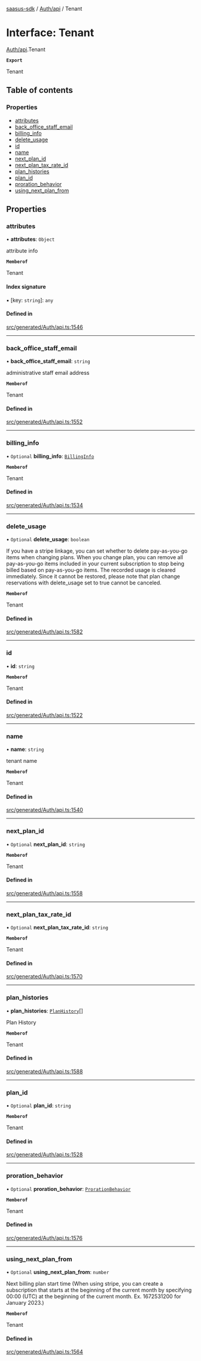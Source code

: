 [saasus-sdk](../README.md) / [Auth/api](../modules/Auth_api.md) / Tenant

# Interface: Tenant

[Auth/api](../modules/Auth_api.md).Tenant

**`Export`**

Tenant

## Table of contents

### Properties

- [attributes](Auth_api.Tenant.md#attributes)
- [back\_office\_staff\_email](Auth_api.Tenant.md#back_office_staff_email)
- [billing\_info](Auth_api.Tenant.md#billing_info)
- [delete\_usage](Auth_api.Tenant.md#delete_usage)
- [id](Auth_api.Tenant.md#id)
- [name](Auth_api.Tenant.md#name)
- [next\_plan\_id](Auth_api.Tenant.md#next_plan_id)
- [next\_plan\_tax\_rate\_id](Auth_api.Tenant.md#next_plan_tax_rate_id)
- [plan\_histories](Auth_api.Tenant.md#plan_histories)
- [plan\_id](Auth_api.Tenant.md#plan_id)
- [proration\_behavior](Auth_api.Tenant.md#proration_behavior)
- [using\_next\_plan\_from](Auth_api.Tenant.md#using_next_plan_from)

## Properties

### attributes

• **attributes**: `Object`

attribute info

**`Memberof`**

Tenant

#### Index signature

▪ [key: `string`]: `any`

#### Defined in

[src/generated/Auth/api.ts:1546](https://github.com/saasus-platform/saasus-sdk-javascript/blob/c67ac22/src/generated/Auth/api.ts#L1546)

___

### back\_office\_staff\_email

• **back\_office\_staff\_email**: `string`

administrative staff email address

**`Memberof`**

Tenant

#### Defined in

[src/generated/Auth/api.ts:1552](https://github.com/saasus-platform/saasus-sdk-javascript/blob/c67ac22/src/generated/Auth/api.ts#L1552)

___

### billing\_info

• `Optional` **billing\_info**: [`BillingInfo`](Auth_api.BillingInfo.md)

**`Memberof`**

Tenant

#### Defined in

[src/generated/Auth/api.ts:1534](https://github.com/saasus-platform/saasus-sdk-javascript/blob/c67ac22/src/generated/Auth/api.ts#L1534)

___

### delete\_usage

• `Optional` **delete\_usage**: `boolean`

If you have a stripe linkage,  you can set whether to delete pay-as-you-go items when changing plans. When you change plan, you can remove all pay-as-you-go items included in your current subscription to stop being billed based on pay-as-you-go items. The recorded usage is cleared immediately. Since it cannot be restored, please note that plan change reservations with delete_usage set to true cannot be canceled.

**`Memberof`**

Tenant

#### Defined in

[src/generated/Auth/api.ts:1582](https://github.com/saasus-platform/saasus-sdk-javascript/blob/c67ac22/src/generated/Auth/api.ts#L1582)

___

### id

• **id**: `string`

**`Memberof`**

Tenant

#### Defined in

[src/generated/Auth/api.ts:1522](https://github.com/saasus-platform/saasus-sdk-javascript/blob/c67ac22/src/generated/Auth/api.ts#L1522)

___

### name

• **name**: `string`

tenant name

**`Memberof`**

Tenant

#### Defined in

[src/generated/Auth/api.ts:1540](https://github.com/saasus-platform/saasus-sdk-javascript/blob/c67ac22/src/generated/Auth/api.ts#L1540)

___

### next\_plan\_id

• `Optional` **next\_plan\_id**: `string`

**`Memberof`**

Tenant

#### Defined in

[src/generated/Auth/api.ts:1558](https://github.com/saasus-platform/saasus-sdk-javascript/blob/c67ac22/src/generated/Auth/api.ts#L1558)

___

### next\_plan\_tax\_rate\_id

• `Optional` **next\_plan\_tax\_rate\_id**: `string`

**`Memberof`**

Tenant

#### Defined in

[src/generated/Auth/api.ts:1570](https://github.com/saasus-platform/saasus-sdk-javascript/blob/c67ac22/src/generated/Auth/api.ts#L1570)

___

### plan\_histories

• **plan\_histories**: [`PlanHistory`](Auth_api.PlanHistory.md)[]

Plan History

**`Memberof`**

Tenant

#### Defined in

[src/generated/Auth/api.ts:1588](https://github.com/saasus-platform/saasus-sdk-javascript/blob/c67ac22/src/generated/Auth/api.ts#L1588)

___

### plan\_id

• `Optional` **plan\_id**: `string`

**`Memberof`**

Tenant

#### Defined in

[src/generated/Auth/api.ts:1528](https://github.com/saasus-platform/saasus-sdk-javascript/blob/c67ac22/src/generated/Auth/api.ts#L1528)

___

### proration\_behavior

• `Optional` **proration\_behavior**: [`ProrationBehavior`](../enums/Auth_api.ProrationBehavior.md)

**`Memberof`**

Tenant

#### Defined in

[src/generated/Auth/api.ts:1576](https://github.com/saasus-platform/saasus-sdk-javascript/blob/c67ac22/src/generated/Auth/api.ts#L1576)

___

### using\_next\_plan\_from

• `Optional` **using\_next\_plan\_from**: `number`

Next billing plan start time (When using stripe, you can create a subscription that starts at the beginning of the current month by specifying 00:00 (UTC) at the beginning of the current month. Ex. 1672531200 for January 2023.)

**`Memberof`**

Tenant

#### Defined in

[src/generated/Auth/api.ts:1564](https://github.com/saasus-platform/saasus-sdk-javascript/blob/c67ac22/src/generated/Auth/api.ts#L1564)
